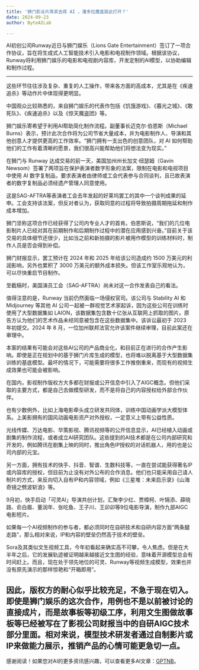 ```yaml
---
title: '狮门影业片库卖去炼 AI ，潘多拉魔盒就此打开？'
date: 2024-09-23
author: ByteAILab

---
```


AI初创公司Runway近日与狮门娱乐（Lions Gate Entertainment）签订了一项合作协议，旨在将生成式人工智能技术引入电影和电视制作领域。根据该协议，Runway将利用狮门娱乐的电影和电视剧内容库，开发定制的AI模型，以协助编辑和制作过程。

---
这些环节往往涉及复杂、重复的人工操作，带来各方面的高成本，尤其是在《疾速追杀》等动作片中体现得更明显。

中国观众比较熟悉的，来自狮门娱乐的代表作包括《饥饿游戏》、《暮光之城》、《敢死队》、《疾速追杀》以及《惊天魔盗团》等。

狮门娱乐寄希望于利用AI帮助简化制作流程。副董事长迈克尔·伯恩斯（Michael Burns）表示，预计此次合作将为公司节省大量成本，并为电影制作人、导演和其他创意人才提供更高的工作效率。“狮门拥有一支出色的创意团队，对 AI 如何帮助他们的工作有着清晰的愿景，我们很高兴能帮助他们将想法变为现实。”

在狮门与 Runway 达成交易的前一天，美国加州州长加文·纽瑟姆（Gavin Newsom）签署了两项旨在保护表演者数字形象的法案，限制在电影和电视项目中使用 AI 数字复制品，要求表演者由律师或工会代表参与合同谈判，且已故表演者的数字复制品必须经遗产管理人同意使用。

这是SAG-AFTRA等表演者工会去年发起的好莱坞罢工的其中一个谈判成果的延申。工会支持该法案，但反对者认为，获取同意的过程将导致拍摄周期拖延和制作成本增加。

狮门坚称这项合作已经获得了公司内专业人才的首肯。伯恩斯说，“我们的几位电影制片人已经对其在前期制作和后期制作过程中的潜在应用感到兴奋。”目前关于该交易的具体细节还很少，比如当之前和新拍摄的影片被用作模型的训练材料时，制作人员是否会得到补偿。

狮门财报显示，罢工预计在 2024 年和 2025 年给该公司造成约 1500 万美元的利润影响，另外也累积了 3000 万美元的额外成本损失。但该工作室乐观地认为，可以尽快重启节目制作。

至截稿时，美国演员工会（SAG-AFTRA）尚未对这一合作发表自己的看法。

值得注意的是，Runway 当前仍然面临一场侵权官司。该公司与 Stability AI 和 Midjourney 等其他 AI 公司一起被一群视觉艺术家起诉，因为这些公司在训练时使用了大型数据集如 LAION，该数据集包含数十亿张从互联网上抓取的图片。原告方认为他们的艺术作品未经同意被包含在这些数据集中。该诉讼最初于 2023 年初提交。2024 年 8 月，一位加州联邦法官允许该案件继续审理，目前此案还在审理中。

本案的结果有可能会对这些AI公司的产品商业化，和目前正在进行的合作产生影响。即使是正在规划中的基于狮门片库生成的模型，也将难以脱离基于大型数据集训练的基底模型。最坏的情况下，可能需要将很多工作推倒重来，而现有的视频生成效果也可能会被影响。

在国内，影视制作版权方大多都在财报或公开信息中引入了AIGC概念。但他们采取的主要方式，都是自己去做模型研发，而不是将自己的内容授权给外部合作伙伴。

也有少数例外，比如上海电影牵头成立研发共同体，训练中国动画学派大模型体系。上美影拥有的国风动画电影资产对外授权，一定意义上带有公益性质。

光线传媒、万达电影、华策影视、腾讯视频等的公开信息显示，AI已经植入动画或剧集的制作流程，或者成立AI研究团队。这些提到的AI技术都是在公司内部研究和开发的，例如腾讯在剧集上映的同时，推出角色IP授权的对话机器人，用的也是公司内部的元宝。

另一方面，拥有技术的快手、抖音、智谱、生数科技等，一直在尝试能获得著名IP或内容库的授权，但目前为止没有对外公布的合作消息。他们也只能采用自己请人制片的方式，来反向切入自有IP和内容领域，例如《三星堆：未来启示录》《山海奇镜之劈波斩浪》等。

9月初，快手启动「可灵AI」导演共创计划，汇聚李少红、贾樟柯、叶锦添、薛晓路、俞白眉、董润年、张吃鱼、王子川、王卯卯等9位电影导演，制作九部AIGC电影短片。

如果每一个AI视频制作的参与者，都必须同时在自研技术和自研内容方面“两条腿走路”，那么相对来说，IP和内容的壁垒仍然高于技术的壁垒。

Sora及其类似文生视频工具，今年初看起来确实高不可攀，令人焦虑。但是在大半年之后，它的发展轨迹被证明越来越接近文生图的经验，意味着开源模型总会有时间赶上。而且，现在处于领先地位的可灵、Runway等视频生成模型，效果也并没有原先演示的那样惊艳和“开箱即用”。

因此，版权方的耐心似乎比较充足，不急于现在切入。即使是狮门娱乐的这次合作，用例也不是以前被讨论的直接成片，而是故事板等初级工序，利用文生图做故事板等已经被写在了影视公司财报当中的自研AIGC技术部分里面。相对来说，模型技术研发者通过自制影片或IP来做能力展示，推销产品的心情可能更急切一点。
---
感谢阅读！如果您对AI的更多资讯感兴趣，可以查看更多AI文章：[GPTNB](https://gptnb.com)。